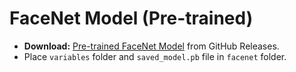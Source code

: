 # FaceNet Model (Pre-trained)

- **Download:** [Pre-trained FaceNet Model](https://github.com/shivamaggarwal513/coursera-deep-learning-specialization/releases) from GitHub Releases.
- Place `variables` folder and `saved_model.pb` file in `facenet` folder.

